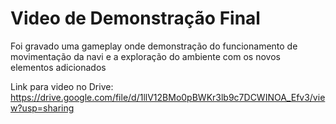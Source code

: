 # Video de Demonstração Final

Foi gravado uma gameplay onde demonstração do funcionamento de movimentação da navi e a exploração do ambiente com os novos elementos adicionados

Link para video no Drive: https://drive.google.com/file/d/1llV12BMo0pBWKr3lb9c7DCWINOA_Efv3/view?usp=sharing